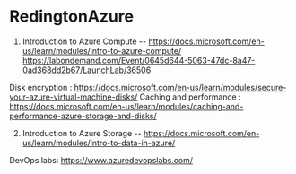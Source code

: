 # RedingtonAzure
1. Introduction to Azure Compute -- https://docs.microsoft.com/en-us/learn/modules/intro-to-azure-compute/
https://labondemand.com/Event/0645d644-5063-47dc-8a47-0ad368dd2b67/LaunchLab/36506

Disk encryption : https://docs.microsoft.com/en-us/learn/modules/secure-your-azure-virtual-machine-disks/
Caching and performance : https://docs.microsoft.com/en-us/learn/modules/caching-and-performance-azure-storage-and-disks/

2. Introduction to Azure Storage -- https://docs.microsoft.com/en-us/learn/modules/intro-to-data-in-azure/


DevOps labs:
https://www.azuredevopslabs.com/

